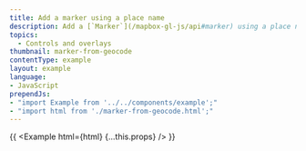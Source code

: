 ```yaml
---
title: Add a marker using a place name
description: Add a [`Marker`](/mapbox-gl-js/api#marker) using a place name or address for its location using the [forward geocoder](https://www.mapbox.com/api-documentation/search/#geocoding).
topics:
  - Controls and overlays
thumbnail: marker-from-geocode
contentType: example
layout: example
language:
- JavaScript
prependJs:
- "import Example from '../../components/example';"
- "import html from './marker-from-geocode.html';"
---
```


{{ <Example html={html} {...this.props} /> }}
